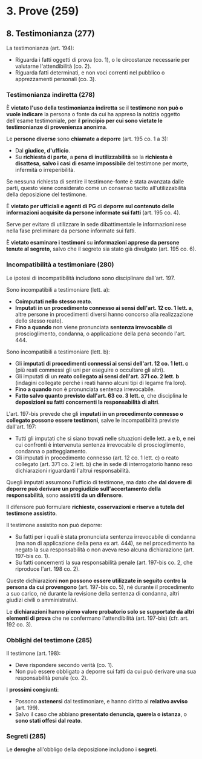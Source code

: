 <!-- vim:set spelllang=it: -->

# 3. Prove (259)

## 8. Testimonianza (277)

La testimonianza (art. 194):

* Riguarda i fatti oggetti di prova (co. 1), o le circostanze necessarie per valutarne l'attendibilità (co. 2).
* Riguarda fatti determinati, e non voci correnti nel pubblico o apprezzamenti personali (co. 3).

### Testimonianza indiretta (278)

È **vietato l'uso della testimonianza indiretta** se il **testimone non può o vuole indicare** la persona o fonte da cui ha appreso la notizia oggetto dell'esame testimoniale, per il **principio per cui sono vietate le testimonianze di provenienza anonima**.

Le **persone diverse** sono **chiamate a deporre** (art. 195 co. 1 a 3):

* Dal **giudice, d'ufficio**.
* Su **richiesta di parte**, a **pena di inutilizzabilità** se la **richiesta è disattesa**, **salvo i casi di esame impossibile** del testimone per morte, infermità o irreperibilità.

Se nessuna richiesta di sentire il testimone-fonte è stata avanzata dalle parti, questo viene considerato come un consenso tacito all'utilizzabilità della deposizione del testimone.

È **vietato per ufficiali e agenti di PG** di **deporre sul contenuto delle informazioni acquisite da persone informate sui fatti** (art. 195 co. 4).

Serve per evitare di utilizzare in sede dibattimentale le informazioni rese nella fase preliminare da persone informate sui fatti.

È **vietato esaminare i testimoni** su **informazioni apprese da persone tenute al segreto**, salvo che il segreto sia stato già divulgato (art. 195 co. 6).

### Incompatibilità a testimoniare (280)

Le ipotesi di incompatibilità includono sono disciplinare dall'art. 197.

Sono incompatibili a testimoniare (lett. a):

* **Coimputati nello stesso reato**.
* **Imputati in un procedimento connesso ai sensi dell'art. 12 co. 1 lett. a**, altre persone in procedimenti diversi hanno concorso alla realizzazione dello stesso reato).
* **Fino a quando** non viene pronunciata **sentenza irrevocabile** di proscioglimento, condanna, o applicazione della pena secondo l'art. 444.

Sono incompatibili a testimoniare (lett. b):

* Gli **imputati di procedimenti connessi ai sensi dell'art. 12 co. 1 lett. c** (più reati commessi gli uni per eseguire o occultare gli altri).
* Gli imputati di un **reato collegato ai sensi dell'art. 371 co. 2 lett. b** (indagini collegate perché i reati hanno alcuni tipi di legame fra loro).
* **Fino a quando** non è pronunciata sentenza irrevocabile.
* **Fatto salvo quanto previsto dall'art. 63 co. 3 lett. c**, che disciplina le **deposizioni su fatti concernenti la responsabilità di altri**.

L'art. 197-bis prevede che gli **imputati in un procedimento connesso o collegato possono essere testimoni**, salve le incompatibilità previste dall'art. 197:

* Tutti gli imputati che si siano trovati nelle situazioni delle lett. a e b, e nei cui confronti è intervenuta sentenza irrevocabile di proscioglimento, condanna o patteggiamento.
* Gli imputati in procedimento connesso (art. 12 co. 1 lett. c) o reato collegato (art. 371 co. 2 lett. b) che in sede di interrogatorio hanno reso dichiarazioni riguardanti l'altrui responsabilità.

Quegli imputati assumono l'ufficio di testimone, ma dato che **dal dovere di deporre può derivare un pregiudizio sull'accertamento della responsabilità**, sono **assistiti da un difensore**.

Il difensore può formulare **richieste, osservazioni e riserve a tutela del testimone assistito**.

Il testimone assistito non può deporre:

* Su fatti per i quali è stata pronunciata sentenza irrevocabile di condanna (ma non di applicazione della pena ex art. 444), se nel procedimento ha negato la sua responsabilità o non aveva reso alcuna dichiarazione (art. 197-bis co. 1).
* Su fatti concernenti la sua responsabilità penale (art. 197-bis co. 2, che riproduce l'art. 198 co. 2).

Queste dichiarazioni **non possono essere utilizzate in seguito contro la persona da cui provengono** (art. 197-bis co. 5), né durante il procedimento a suo carico, né durante la revisione della sentenza di condanna, altri giudizi civili o amministrativi.

Le **dichiarazioni hanno pieno valore probatorio solo se supportate da altri elementi di prova** che ne confermano l'attendibilità (art. 197-bis) (cfr. art. 192 co. 3).

### Obblighi del testimone (285)

Il testimone (art. 198):

* Deve rispondere secondo verità (co. 1).
* Non può essere obbligato a deporre sui fatti da cui può derivare una sua responsabilità penale (co. 2).

I **prossimi congiunti**:

* Possono **astenersi** dal testimoniare, e hanno diritto al **relativo avviso** (art. 199).
* Salvo il caso che abbiano **presentato denuncia, querela o istanza**, o **sono stati offesi dal reato**.

### Segreti (285)

Le **deroghe** all'obbligo della deposizione includono i **segreti**.
